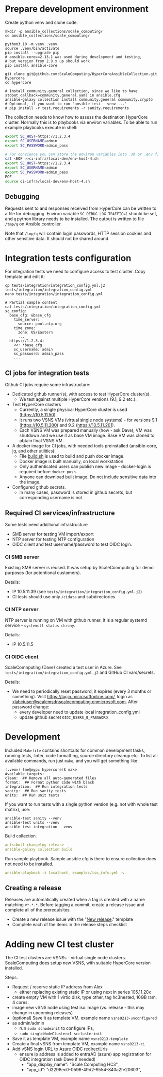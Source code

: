 # Prepare development environment

Create python venv and clone code.

```
mkdir -p ansible_collections/scale_computing/
cd ansible_collections/scale_computing/

python3.10 -m venv .venv
source .venv/bin/activate
pip install --upgrade pip
# ansible-core==2.13.1 was used during development and testing,
# but version from 2.9.x up should work
pip install ansible-core

git clone git@github.com:ScaleComputing/HyperCoreAnsibleCollection.git hypercore
cd hypercore

# Install community.general collection, since we like to have stdout_callback=community.general.yaml in ansible.cfg
ansible-galaxy collection install community.general community.crypto
# Optional, if you want to run "ansible-test --venv ..."
# pip install -r test.requirements -r sanity.requirements
```

The collection needs to know how to assess the destination HyperCore cluster.
Normally this is to playbooks via environ variables.
To be able to run example playbooks execute in shell:

```bash
export SC_HOST=https://1.2.3.4
export SC_USERNAME=admin
export SC_PASSWORD=admin_pass

# For convience you can store the environ variables into .sh or .env file in git-ignored directory:
cat <EOF >>ci-infra/local-dev/env-host-4.sh
export SC_HOST=https://1.2.3.4
export SC_USERNAME=admin
export SC_PASSWORD=admin_pass
EOF
source ci-infra/local-dev/env-host-4.sh
```

## Debugging

Requests sent to and responses received from HyperCore can be written to a file for debugging.
Environ variable `SC_DEBUG_LOG_TRAFFIC=1` should be set, and `q` python library needs to be installed.
The output is written to file `/tmp/q` on Ansible controller.

Note that `/tmp/q` will contain login passwords, HTTP session cookies and other sensitive data.
It should not be shared around.

# Integration tests configuration

For integration tests we need to configure access to test cluster.
Copy template and edit it:

```shell script
cp tests/integration/integration_config.yml.j2 tests/integration/integration_config.yml
nano tests/integration/integration_config.yml

# Partial sample content
cat tests/integration/integration_config.yml
sc_config:
  base_cfg: &base_cfg
    time_server:
      source: pool.ntp.org
    time_zone:
      zone: US/Eastern
      ...
  https://1.2.3.4:
    <<: *base_cfg
    sc_username: admin
    sc_password: admin_pass
    ...
```

## CI jobs for integration tests

Github CI jobs require some infrastructure:
- Dedicated github runner(s), with access to test HyperCore cluster(s).
  - We test against multiple HyperCore versions (9.1, 9.2 etc.).
- Test HyperCore clusters
  - Currently, a single physical HyperCore cluster is used (https://10.5.11.50).
  - It runs two VSNS VMs (virtual single node systems) - for versions 9.1 (https://10.5.11.200) and 9.2 (https://10.5.11.201).
  - Each VSNS VM was prepared manually (how - ask Dave), VM was shutdown and we use it as base VM image.
    Base VM was cloned to obtain final VSNS VM.
- A docker image for CI jobs, with needed tools preinstalled (ansible-core, jq, and other utilities).
  - File [build.sh](ci-infra/docker-image/build.sh) is used to build and push docker image.
  - Docker image is built manually, on local workstation.
  - Only authenticated users can publish new image - docker-login is required before `docker push`.
  - Anyone can download built image. Do not include sensitive data into the image.
- Configured github secrets.
  - In many cases, password is stored in github secrets, but corresponding username is not

## Required CI services/infrastructure

Some tests need additional infrastructure
- SMB server for testing VM import/export
- NTP server for testing NTP configuration
- OIDC client and test username/password to test OIDC login.

### CI SMB server

Existing SMB server is reused.
It was setup by ScaleComnputing for demo purposes (for potentional customers).

Details:

- IP 10.5.11.39 (see `tests/integration/integration_config.yml.j2`)
- CI tests should use only `/cidata` and subdirectories

### CI NTP server

NTP server is running on VM with github runner.
It is a regular systemd service - `systemctl status chrony`.

Details:

- IP 10.5.11.5

### CI OIDC client

ScaleComnputing (Dave) created a test user in Azure.
See `tests/integration/integration_config.yml.j2` and GitHub CI vars/secrets.

Details:

- We need to periodically reset password, it expires (every 3 months or something).
  Visit https://login.microsoftonline.com/, login as xlabciuser@scalemsdnscalecomputing.onmicrosoft.com.
  After password change:
  - every developer need to update local integration_config.yml
  - update github secret `OIDC_USERS_0_PASSWORD`

# Development

Included `Makefile` contains shortcuts for common development tasks,
running tests, linter, code formatting, source directory cleanup etc.
To list all available commands, run just `make`, and you will get something like:

```
(.venv) [me@mypc hypercore]$ make
Available targets:
clean:  ## Remove all auto-generated files
format:  ## Format python code with black
integration:  ## Run integration tests
sanity:  ## Run sanity tests
units:  ## Run unit tests
```

If you want to run tests with a single python version (e.g. not with whole test matrix), use:

```
ansible-test sanity --venv
ansible-test units --venv
ansible-test integration --venv
```

Build collection.

```yaml
antsibull-changelog release
ansible-galaxy collection build
```

Run sample playbook.
Sample ansible.cfg is there to ensure collection does not need to be installed.

```yaml
ansible-playbook -i localhost, examples/iso_info.yml -v
```

## Creating a release

Releases are automatically created when a tag is created with a name matching
`v*.*.*`. Before tagging a commit, create a release issue and complete all of
the prerequisites.

- Create a new release issue with the "[New
  release](https://github.com/ScaleComputing/HyperCoreAnsibleCollection/issues/new/choose)."
  template
- Complete each of the items in the release steps checklist

# Adding new CI test cluster

The CI test clusters are VSNSs - virtual single node clusters.
ScaleComputing does setup new VSNS, with suitable HyperCore version installed.

Steps:
 - Request / reserve static IP address from Alex
   - either replacing existing static IP or using next in series 105.11.20x
 - create empty VM with 1 virtio disk, type other, tag hc3nested, 16GB ram, 4 cores.
 - image new vSNS node using test iso image (vs. release - this may change in upcoming releases)
 - (optional) Save it as template VM, example name `vsns9213-unconfigured`
 - as admin/admin
   - run `sudo scnodeinit` to configure IPs,
   - `sudo singleNodeCluster=1 scclusterinit`
 - Save it as template VM, example name `vsns9213-template`
 - Create a final vSNS from template VM, example name `vsns9213-ci`
 - Add vSNS login URL to Azure OIDC redirectUris
   - ensure ip address is added to entraAD (azure) app registration for OIDC integration (ask Dave if needed)
      - "app_display_name": "Scale Computing HC3",
      - "app_id": "d2298ec0-0596-49d2-9554-840a2fe20603",
